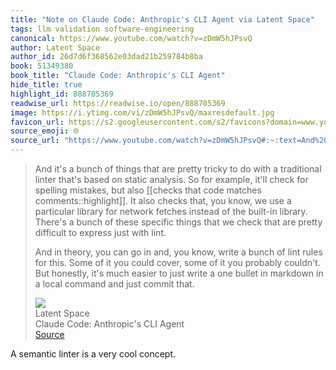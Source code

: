 ```yaml
---
title: "Note on Claude Code: Anthropic's CLI Agent via Latent Space"
tags: llm validation software-engineering
canonical: https://www.youtube.com/watch?v=zDmW5hJPsvQ
author: Latent Space
author_id: 26d7d6f368562e03dad21b259784b8ba
book: 51349380
book_title: "Claude Code: Anthropic's CLI Agent"
hide_title: true
highlight_id: 888705369
readwise_url: https://readwise.io/open/888705369
image: https://i.ytimg.com/vi/zDmW5hJPsvQ/maxresdefault.jpg
favicon_url: https://s2.googleusercontent.com/s2/favicons?domain=www.youtube.com
source_emoji: 🌐
source_url: "https://www.youtube.com/watch?v=zDmW5hJPsvQ#:~:text=And%20it%27s%20a,just%20commit%20that."
---
```


> And it's a bunch of things that are pretty tricky to do with a traditional linter that's based on static analysis. So for example, it'll check for spelling mistakes, but also [[checks that code matches comments::highlight]]. It also checks that, you know, we use a particular library for network fetches instead of the built-in library. There's a bunch of these specific things that we check that are pretty difficult to express just with lint.
> 
> And in theory, you can go in and, you know, write a bunch of lint rules for this. Some of it you could cover, some of it you probably couldn't. But honestly, it's much easier to just write a one bullet in markdown in a local command and just commit that.
> <div class="quoteback-footer"><div class="quoteback-avatar"><img class="mini-favicon" src="https://s2.googleusercontent.com/s2/favicons?domain=www.youtube.com"></div><div class="quoteback-metadata"><div class="metadata-inner"><span style="display:none">FROM:</span><div aria-label="Latent Space" class="quoteback-author"> Latent Space</div><div aria-label="Claude Code: Anthropic's CLI Agent" class="quoteback-title"> Claude Code: Anthropic's CLI Agent</div></div></div><div class="quoteback-backlink"><a target="_blank" aria-label="go to the full text of this quotation" rel="noopener" href="https://www.youtube.com/watch?v=zDmW5hJPsvQ#:~:text=And%20it%27s%20a,just%20commit%20that." class="quoteback-arrow"> Source</a></div></div>

A semantic linter is a very cool concept.
